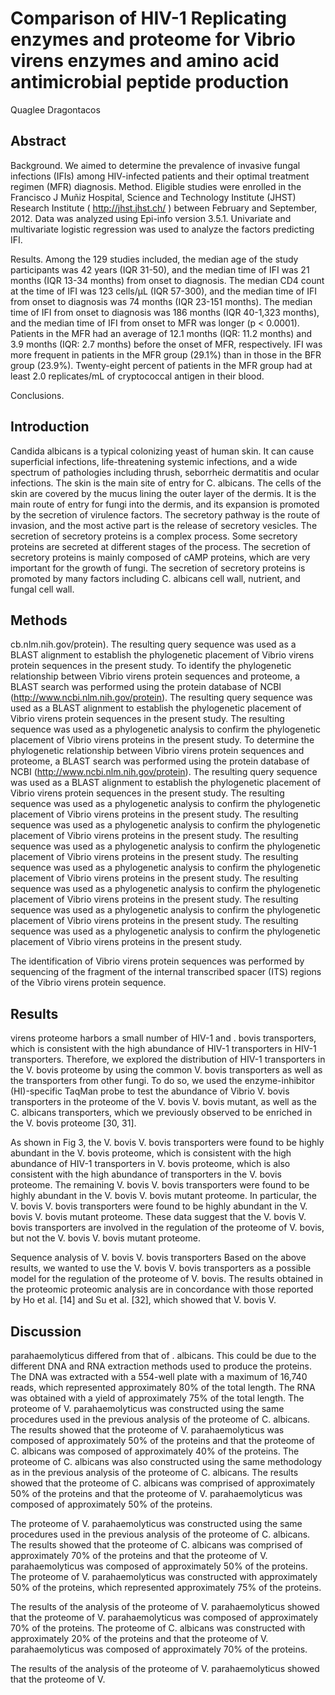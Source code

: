# Comparison of HIV-1 Replicating enzymes and proteome for Vibrio virens enzymes and amino acid antimicrobial peptide production
Quaglee Dragontacos


## Abstract
Background. We aimed to determine the prevalence of invasive fungal infections (IFIs) among HIV-infected patients and their optimal treatment regimen (MFR) diagnosis. Method. Eligible studies were enrolled in the Francisco J Muñiz Hospital, Science and Technology Institute (JHST) Research Institute ( http://jhst.jhst.ch/ ) between February and September, 2012. Data was analyzed using Epi-info version 3.5.1. Univariate and multivariate logistic regression was used to analyze the factors predicting IFI.

Results. Among the 129 studies included, the median age of the study participants was 42 years (IQR 31-50), and the median time of IFI was 21 months (IQR 13-34 months) from onset to diagnosis. The median CD4 count at the time of IFI was 123 cells/µL (IQR 57-300), and the median time of IFI from onset to diagnosis was 74 months (IQR 23-151 months). The median time of IFI from onset to diagnosis was 186 months (IQR 40-1,323 months), and the median time of IFI from onset to MFR was longer (p < 0.0001). Patients in the MFR had an average of 12.1 months (IQR: 11.2 months) and 3.9 months (IQR: 2.7 months) before the onset of MFR, respectively. IFI was more frequent in patients in the MFR group (29.1%) than in those in the BFR group (23.9%). Twenty-eight percent of patients in the MFR group had at least 2.0 replicates/mL of cryptococcal antigen in their blood.

Conclusions.


## Introduction
Candida albicans is a typical colonizing yeast of human skin. It can cause superficial infections, life-threatening systemic infections, and a wide spectrum of pathologies including thrush, seborrheic dermatitis and ocular infections. The skin is the main site of entry for C. albicans. The cells of the skin are covered by the mucus lining the outer layer of the dermis. It is the main route of entry for fungi into the dermis, and its expansion is promoted by the secretion of virulence factors. The secretory pathway is the route of invasion, and the most active part is the release of secretory vesicles. The secretion of secretory proteins is a complex process. Some secretory proteins are secreted at different stages of the process. The secretion of secretory proteins is mainly composed of cAMP proteins, which are very important for the growth of fungi. The secretion of secretory proteins is promoted by many factors including C. albicans cell wall, nutrient, and fungal cell wall.


## Methods
cb.nlm.nih.gov/protein). The resulting query sequence was used as a BLAST alignment to establish the phylogenetic placement of Vibrio virens protein sequences in the present study. To identify the phylogenetic relationship between Vibrio virens protein sequences and proteome, a BLAST search was performed using the protein database of NCBI (http://www.ncbi.nlm.nih.gov/protein). The resulting query sequence was used as a BLAST alignment to establish the phylogenetic placement of Vibrio virens protein sequences in the present study. The resulting sequence was used as a phylogenetic analysis to confirm the phylogenetic placement of Vibrio virens proteins in the present study. To determine the phylogenetic relationship between Vibrio virens protein sequences and proteome, a BLAST search was performed using the protein database of NCBI (http://www.ncbi.nlm.nih.gov/protein). The resulting query sequence was used as a BLAST alignment to establish the phylogenetic placement of Vibrio virens protein sequences in the present study. The resulting sequence was used as a phylogenetic analysis to confirm the phylogenetic placement of Vibrio virens proteins in the present study. The resulting sequence was used as a phylogenetic analysis to confirm the phylogenetic placement of Vibrio virens proteins in the present study. The resulting sequence was used as a phylogenetic analysis to confirm the phylogenetic placement of Vibrio virens proteins in the present study. The resulting sequence was used as a phylogenetic analysis to confirm the phylogenetic placement of Vibrio virens proteins in the present study. The resulting sequence was used as a phylogenetic analysis to confirm the phylogenetic placement of Vibrio virens proteins in the present study. The resulting sequence was used as a phylogenetic analysis to confirm the phylogenetic placement of Vibrio virens proteins in the present study. The resulting sequence was used as a phylogenetic analysis to confirm the phylogenetic placement of Vibrio virens proteins in the present study.

The identification of Vibrio virens protein sequences was performed by sequencing of the fragment of the internal transcribed spacer (ITS) regions of the Vibrio virens protein sequence.


## Results
virens proteome harbors a small number of HIV-1 and . bovis transporters, which is consistent with the high abundance of HIV-1 transporters in HIV-1 transporters. Therefore, we explored the distribution of HIV-1 transporters in the V. bovis proteome by using the common V. bovis transporters as well as the transporters from other fungi. To do so, we used the enzyme-inhibitor (HI)-specific TaqMan probe to test the abundance of Vibrio V. bovis transporters in the proteome of the V. bovis V. bovis mutant, as well as the C. albicans transporters, which we previously observed to be enriched in the V. bovis proteome [30, 31].

As shown in Fig 3, the V. bovis V. bovis transporters were found to be highly abundant in the V. bovis proteome, which is consistent with the high abundance of HIV-1 transporters in V. bovis proteome, which is also consistent with the high abundance of transporters in the V. bovis proteome. The remaining V. bovis V. bovis transporters were found to be highly abundant in the V. bovis V. bovis mutant proteome. In particular, the V. bovis V. bovis transporters were found to be highly abundant in the V. bovis V. bovis mutant proteome. These data suggest that the V. bovis V. bovis transporters are involved in the regulation of the proteome of V. bovis, but not the V. bovis V. bovis mutant proteome.

Sequence analysis of V. bovis V. bovis transporters
Based on the above results, we wanted to use the V. bovis V. bovis transporters as a possible model for the regulation of the proteome of V. bovis. The results obtained in the proteomic proteomic analysis are in concordance with those reported by Ho et al. [14] and Su et al. [32], which showed that V. bovis V.


## Discussion
parahaemolyticus differed from that of . albicans. This could be due to the different DNA and RNA extraction methods used to produce the proteins. The DNA was extracted with a 554-well plate with a maximum of 16,740 reads, which represented approximately 80% of the total length. The RNA was obtained with a yield of approximately 75% of the total length. The proteome of V. parahaemolyticus was constructed using the same procedures used in the previous analysis of the proteome of C. albicans. The results showed that the proteome of V. parahaemolyticus was composed of approximately 50% of the proteins and that the proteome of C. albicans was composed of approximately 40% of the proteins. The proteome of C. albicans was also constructed using the same methodology as in the previous analysis of the proteome of C. albicans. The results showed that the proteome of C. albicans was comprised of approximately 50% of the proteins and that the proteome of V. parahaemolyticus was composed of approximately 50% of the proteins.

The proteome of V. parahaemolyticus was constructed using the same procedures used in the previous analysis of the proteome of C. albicans. The results showed that the proteome of C. albicans was comprised of approximately 70% of the proteins and that the proteome of V. parahaemolyticus was composed of approximately 50% of the proteins. The proteome of V. parahaemolyticus was constructed with approximately 50% of the proteins, which represented approximately 75% of the proteins.

The results of the analysis of the proteome of V. parahaemolyticus showed that the proteome of V. parahaemolyticus was composed of approximately 70% of the proteins. The proteome of C. albicans was constructed with approximately 20% of the proteins and that the proteome of V. parahaemolyticus was composed of approximately 70% of the proteins.

The results of the analysis of the proteome of V. parahaemolyticus showed that the proteome of V.
